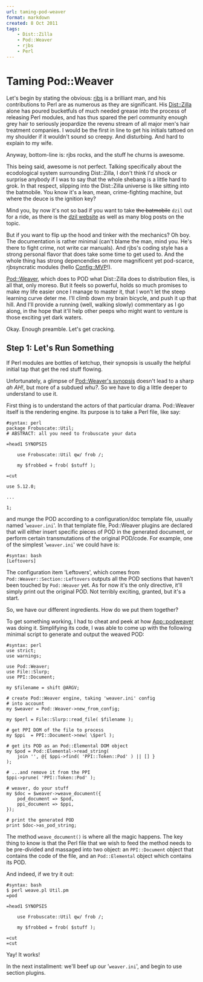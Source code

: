```yaml
---
url: taming-pod-weaver
format: markdown
created: 8 Oct 2011
tags:
    - Dist::Zilla
    - Pod::Weaver
    - rjbs
    - Perl
---
```


# Taming Pod::Weaver

Let's begin by stating the obvious: [rjbs](http://search.cpan.org/~rjbs/) is a brilliant man, and his
contributions to Perl are as numerous as they are significant. His 
[Dist::Zilla](cpan) alone has poured bucketfuls of much needed grease into 
the process of releasing Perl modules, and has thus
spared the perl community enough grey hair to seriously jeopardize the
revenu stream of all major men's hair treatment companies. I would be
the first in line to get his initials tattoed on my shoulder if it wouldn't
sound so creepy. And disturbing. And hard to explain to my wife. 

Anyway, bottom-line is: rjbs rocks, and the stuff he churns is awesome.

This being said, awesome is not perfect. Talking specifically about the
ecodological system surrounding Dist::Zilla, I don't think I'd shock or
surprise anybody if I was to say that the whole shebang is a little hard
to grok. In that respect, slipping into the Dist::Zilla universe is like
sitting into the batmobile. You know it's a lean, mean, crime-fighting
machine, but where the deuce is the ignition key? 

Mind you, by now it's not so bad if you
want to take <strike>the batmobile</strike> `dzil` out for a ride, as there is 
the [dzil website](http://dzil.org/) as well as many blog posts on the topic. 

But if you want to flip up the hood and tinker with the mechanics? Oh boy.
The documentation is rather minimal (can't blame the man, mind you. He's there
to fight crime, not write car manuals). And rjbs's coding style has a strong 
personal flavor that does take some time to get used to.  And the whole thing
has strong depencendies on more magnificent yet pod-scarce, rjbsyncratic modules (hello
[Config::MVP](cpan)!).

[Pod::Weaver](cpan), which does to POD what Dist::Zilla does to
distribution files, is all that, only moreso.  But it feels so powerful, holds so
much promises to make my life easier once I manage to master it, that I won't
let the steep learning curve deter me. I'll climb down my brain bicycle, and
push it up that hill. And I'll provide a running (well, walking slowly)
commentary as I go along, in the hope that it'll help other peeps who might
want to venture is those exciting yet dark waters.

Okay. Enough preamble. Let's get cracking.

## Step 1: Let's Run Something

If Perl modules are bottles of ketchup, their synopsis is usually the helpful
initial tap that get the red stuff flowing.

Unfortunately, a glimpse of [Pod::Weaver's synopsis](https://metacpan.org/module/Pod::Weaver#SYNOPSIS) 
doesn't lead to a sharp *ah AH!*, but more of a subdued *whu?*.  So we have to
dig a little deeper to understand to use it.

First thing is to understand the actors of that particular drama. Pod::Weaver
itself is the rendering engine. Its purpose is to take a Perl file, like say:

    #syntax: perl
    package Frobuscate::Util;
    # ABSTRACT: all you need to frobuscate your data

    =head1 SYNOPSIS

        use Frobuscate::Util qw/ frob /;

        my $frobbed = frob( $stuff );

    =cut

    use 5.12.0;

    ...

    1;


and munge the POD according to a configuration/doc template file, usually
named '`weaver.ini`'.  In that template file, Pod::Weaver plugins are declared
that will either insert specific pieces of POD in the generated document, or
perform certain transmutations of the original POD/code.  For example, one of
the simplest '`weaver.ini`' we could have is:

    #syntax: bash
    [Leftovers]

The configuration item 'Leftovers', which comes from
`Pod::Weaver::Section::Leftovers` outputs all the POD sections that haven't
been touched by `Pod::Weaver` yet. As for now it's the only directive, it'll 
simply print out the original POD. Not terribly exciting, granted, but it's a start.

So, we have our different ingredients. How do we put them together?

To get something working, I had to cheat and peek at how
[App::podweaver](cpan) was doing it. Simplifying its code, I was able
to come up with the following minimal script to generate and output the weaved
POD:

    #syntax: perl
    use strict;
    use warnings;

    use Pod::Weaver;
    use File::Slurp;
    use PPI::Document;

    my $filename = shift @ARGV;

    # create Pod::Weaver engine, taking 'weaver.ini' config
    # into account
    my $weaver = Pod::Weaver->new_from_config;

    my $perl = File::Slurp::read_file( $filename );

    # get PPI DOM of the file to process
    my $ppi  = PPI::Document->new( \$perl );

    # get its POD as an Pod::Elemental DOM object
    my $pod = Pod::Elemental->read_string(
        join '', @{ $ppi->find( 'PPI::Token::Pod' ) || [] }
    );

    # ...and remove it from the PPI
    $ppi->prune( 'PPI::Token::Pod' );

    # weaver, do your stuff
    my $doc = $weaver->weave_document({
        pod_document => $pod,
        ppi_document => $ppi,
    });

    # print the generated POD
    print $doc->as_pod_string;


The method `weave_document()` is where all the magic happens.
The key thing to know is that the Perl file that we wish to feed the 
method needs to be pre-divided and massaged into two object: an
`PPI::Document` object that contains the code of the file, and an
`Pod::Elemental` object which contains its POD. 

And indeed, if we try it out:

    #syntax: bash
    $ perl weave.pl Util.pm 
    =pod

    =head1 SYNOPSIS

        use Frobuscate::Util qw/ frob /;

        my $frobbed = frob( $stuff );

    =cut
    =cut

Yay! It works!

In the next installment: we'll beef up our '`weaver.ini`', and begin to use
section plugins.
